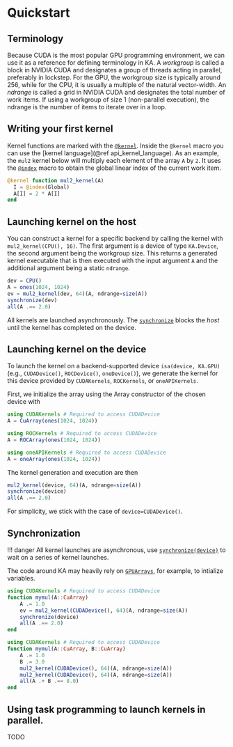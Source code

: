 # Quickstart

## Terminology
Because CUDA is the most popular GPU programming environment, we can use it as a
reference for defining terminology in KA. A *workgroup* is called a block in
NVIDIA CUDA and designates a group of threads acting in parallel, preferably
in lockstep. For the GPU, the workgroup size is typically around 256, while for the CPU,
it is usually a multiple of the natural vector-width. An *ndrange* is
called a grid in NVIDIA CUDA and designates the total number of work items. If
using a workgroup of size 1 (non-parallel execution), the ndrange is the
number of items to iterate over in a loop.

## Writing your first kernel

Kernel functions are marked with the [`@kernel`](@ref). Inside the `@kernel` macro
you can use the [kernel language](@ref api_kernel_language). As an example, the `mul2` kernel
below will multiply each element of the array `A` by `2`. It uses the [`@index`](@ref) macro
to obtain the global linear index of the current work item.

```julia
@kernel function mul2_kernel(A)
  I = @index(Global)
  A[I] = 2 * A[I]
end
```

## Launching kernel on the host

You can construct a kernel for a specific backend by calling the kernel with
`mul2_kernel(CPU(), 16)`. The first argument is a device of type `KA.Device`,
the second argument being the workgroup size. This returns a generated kernel
executable that is then executed with the input argument `A` and the additional
argument being a static `ndrange`.

```julia
dev = CPU()
A = ones(1024, 1024)
ev = mul2_kernel(dev, 64)(A, ndrange=size(A))
synchronize(dev)
all(A .== 2.0)
```

All kernels are launched asynchronously.
The [`synchronize`](@ref) blocks the *host* until the kernel has completed on the device.

## Launching kernel on the device

To launch the kernel on a backend-supported device `isa(device, KA.GPU)` (e.g., `CUDADevice()`, `ROCDevice()`, `oneDevice()`), we generate the kernel
for this device provided by `CUDAKernels`, `ROCKernels`, or `oneAPIKernels`.

First, we initialize the array using the Array constructor of the chosen device with

```julia
using CUDAKernels # Required to access CUDADevice
A = CuArray(ones(1024, 1024))
```

```julia
using ROCKernels # Required to access CUDADevice
A = ROCArray(ones(1024, 1024))
```

```julia
using oneAPIKernels # Required to access CUDADevice
A = oneArray(ones(1024, 1024))
```
The kernel generation and execution are then
```julia
mul2_kernel(device, 64)(A, ndrange=size(A))
synchronize(device)
all(A .== 2.0)
```

For simplicity, we stick with the case of `device=CUDADevice()`.

## Synchronization
!!! danger
    All kernel launches are asynchronous, use [`synchronize(device)`](@ref)
    to wait on a series of kernel launches. 

The code around KA may heavily rely on
[`GPUArrays`](https://github.com/JuliaGPU/GPUArrays.jl), for example, to
intialize variables.
```julia
using CUDAKernels # Required to access CUDADevice
function mymul(A::CuArray)
    A .= 1.0
    ev = mul2_kernel(CUDADevice(), 64)(A, ndrange=size(A))
    synchronize(device)
    all(A .== 2.0)
end
```

```julia
using CUDAKernels # Required to access CUDADevice
function mymul(A::CuArray, B::CuArray)
    A .= 1.0
    B .= 3.0
    mul2_kernel(CUDADevice(), 64)(A, ndrange=size(A))
    mul2_kernel(CUDADevice(), 64)(A, ndrange=size(A))
    all(A .+ B .== 8.0)
end
```

## Using task programming to launch kernels in parallel.

TODO
